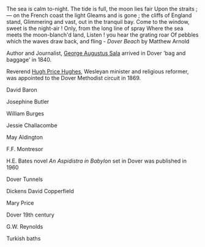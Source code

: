 The sea is calm to-night. The tide is full, the moon lies fair Upon the straits ; — on the French coast the light Gleams and is gone ; the cliffs of England stand, Glimmering and vast, out in the tranquil bay. Come to the window, sweet is the night-air ! Only, from the long line of spray Where the sea meets the moon-blanch'd land, Listen ! you hear the grating roar Of pebbles which the waves draw back, and fling - _Dover Beach_ by Matthew Arnold

Author and Journalist, [George Augustus Sala](/19c/19c-sala-biography) arrived in Dover 'bag and baggage' in 1840.

Reverend [Hugh Price Hughes](/19c/19c-price-hughes-biography), Wesleyan minister and religious reformer, was appointed to the Dover Methodist circuit in 1869.

David Baron

Josephine Butler

William Burges

Jessie Challacombe

May Aldington

F.F. Montresor

H.E. Bates novel _An Aspidistra in Babylon_ set in Dover was published in 1960

Dover Tunnels

Dickens David Copperfield

Mary Price

Dover 19th century

G.W. Reynolds

Turkish baths



